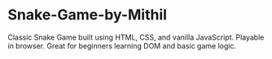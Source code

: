 # Snake-Game-by-Mithil
Classic Snake Game built using HTML, CSS, and vanilla JavaScript. Playable in browser. Great for beginners learning DOM and basic game logic.
